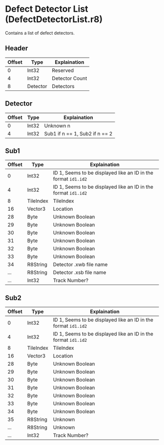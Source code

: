 # Defect Detector List (DefectDetectorList.r8)

Contains a list of defect detectors.

## Header

| Offset | Type     | Explaination        |
| ------ | -------- | ------------------- |
| 0      | Int32    | Reserved            |
| 4      | Int32    | Detector Count      |
| 8      | Detector | Detectors           |

## Detector

| Offset | Type  | Explaination                   |
| ------ | ----- | ------------------------------ |
| 0      | Int32 | Unknown n                      |
| 4      | Int32 | Sub1 if n == 1, Sub2 if n == 2 |

## Sub1

| Offset | Type      | Explaination                                                   |
| ------ | --------- | -------------------------------------------------------------- |
| 0      | Int32     | ID 1, Seems to be displayed like an ID in the format `id1.id2` |
| 4      | Int32     | ID 1, Seems to be displayed like an ID in the format `id1.id2` |
| 8      | TileIndex | TileIndex                                                      |
| 16     | Vector3   | Location                                                       |
| 28     | Byte      | Unknown Boolean                                                |
| 29     | Byte      | Unknown Boolean                                                |
| 30     | Byte      | Unknown Boolean                                                |
| 31     | Byte      | Unknown Boolean                                                |
| 32     | Byte      | Unknown Boolean                                                |
| 33     | Byte      | Unknown Boolean                                                |
| 34     | R8String  | Detector .xwb file name                                        |
| ...    | R8String  | Detector .xsb file name                                        |
| ...    | Int32     | Track Number?                                                  |

## Sub2

| Offset | Type      | Explaination                                                   |
| ------ | --------- | -------------------------------------------------------------- |
| 0      | Int32     | ID 1, Seems to be displayed like an ID in the format `id1.id2` |
| 4      | Int32     | ID 1, Seems to be displayed like an ID in the format `id1.id2` |
| 8      | TileIndex | TileIndex                                                      |
| 16     | Vector3   | Location                                                       |
| 28     | Byte      | Unknown Boolean                                                |
| 29     | Byte      | Unknown Boolean                                                |
| 30     | Byte      | Unknown Boolean                                                |
| 31     | Byte      | Unknown Boolean                                                |
| 32     | Byte      | Unknown Boolean                                                |
| 33     | Byte      | Unknown Boolean                                                |
| 34     | Byte      | Unknown Boolean                                                |
| 35     | R8String  | Unknown                                                        |
| ...    | R8String  | Unknown                                                        |
| ...    | Int32     | Track Number?                                                  |